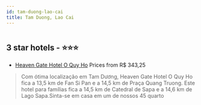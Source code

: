 ```yaml
---
id: tam-duong-lao-cai
title: Tam Duong, Lao Cai
---
```


<center><img src="https://i.travelapi.com/hotels/40000000/39200000/39199500/39199444/e18d26da_z.jpg" alt="" /></center>


##  3 star hotels - ⭐️⭐️⭐️

-    [Heaven Gate Hotel O Quy Ho](https://us.hurb.com/hotels/tam-duong/heaven-gate-hotel-o-quy-ho-HT-KYSM?cmp=18055) Prices from R$ 343,25
   > Com ótima localização em Tam Dương, Heaven Gate Hotel O Quy Ho fica a 13,5 km de Fan Si Pan e a 14,5 km de Praça Quang Truong.  Este hotel para famílias fica a 14,5 km de Catedral de Sapa e a 14,6 km de Lago Sapa.Sinta-se em casa em um de nossos 45 quarto
